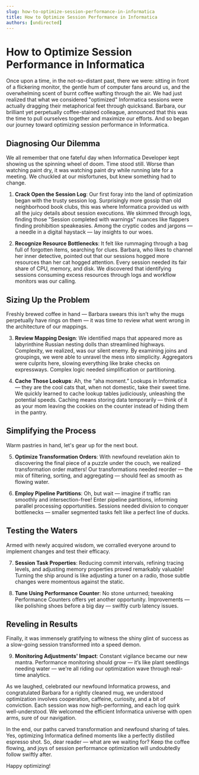 ```yaml
---
slug: how-to-optimize-session-performance-in-informatica
title: How to Optimize Session Performance in Informatica
authors: [undirected]
---
```



# How to Optimize Session Performance in Informatica

Once upon a time, in the not-so-distant past, there we were: sitting in front of a flickering monitor, the gentle hum of computer fans around us, and the overwhelming scent of burnt coffee wafting through the air. We had just realized that what we considered "optimized" Informatica sessions were actually dragging their metaphorical feet through quicksand. Barbara, our brilliant yet perpetually coffee-stained colleague, announced that this was the time to pull ourselves together and maximize our efforts. And so began our journey toward optimizing session performance in Informatica.

## Diagnosing Our Dilemma

We all remember that one fateful day when Informatica Developer kept showing us the spinning wheel of doom. Time stood still. Worse than watching paint dry, it was watching paint dry while running late for a meeting. We chuckled at our misfortunes, but knew something had to change.

1. **Crack Open the Session Log**: Our first foray into the land of optimization began with the trusty session log. Surprisingly more gossip than old neighborhood book clubs, this was where Informatica provided us with all the juicy details about session executions. We skimmed through logs, finding those "Session completed with warnings" nuances like flappers finding prohibition speakeasies. Among the cryptic codes and jargons — a needle in a digital haystack — lay insights to our woes.

2. **Recognize Resource Bottlenecks**: It felt like rummaging through a bag full of forgotten items, searching for clues. Barbara, who likes to channel her inner detective, pointed out that our sessions hogged more resources than her cat hogged attention. Every session needed its fair share of CPU, memory, and disk. We discovered that identifying sessions consuming excess resources through logs and workflow monitors was our calling.

## Sizing Up the Problem

Freshly brewed coffee in hand — Barbara swears this isn’t why the mugs perpetually have rings on them — it was time to review what went wrong in the architecture of our mappings.

3. **Review Mapping Design**: We identified maps that appeared more as labyrinthine Russian nesting dolls than streamlined highways. Complexity, we realized, was our silent enemy. By examining joins and groupings, we were able to unravel the mess into simplicity. Aggregators were culprits here, slowing everything like brake checks on expressways. Complex logic needed simplification or partitioning. 

4. **Cache Those Lookups**: Ah, the “aha moment.” Lookups in Informatica — they are the cool cats that, when not domestic, take their sweet time. We quickly learned to cache lookup tables judiciously, unleashing the potential speeds. Caching means storing data temporarily — think of it as your mom leaving the cookies on the counter instead of hiding them in the pantry.

## Simplifying the Process

Warm pastries in hand, let's gear up for the next bout.

5. **Optimize Transformation Orders**: With newfound revelation akin to discovering the final piece of a puzzle under the couch, we realized transformation order matters! Our transformations needed reorder — the mix of filtering, sorting, and aggregating — should feel as smooth as flowing water.

6. **Employ Pipeline Partitions**: Oh, but wait — imagine if traffic ran smoothly and intersection-free! Enter pipeline partitions, informing parallel processing opportunities. Sessions needed division to conquer bottlenecks — smaller segmented tasks felt like a perfect line of ducks.

## Testing the Waters

Armed with newly acquired wisdom, we corralled everyone around to implement changes and test their efficacy.

7. **Session Task Properties**: Reducing commit intervals, refining tracing levels, and adjusting memory properties proved remarkably valuable! Turning the ship around is like adjusting a tuner on a radio, those subtle changes were momentous against the static.

8. **Tune Using Performance Counter**: No stone unturned; tweaking Performance Counters offers yet another opportunity. Improvements — like polishing shoes before a big day — swiftly curb latency issues.

## Reveling in Results

Finally, it was immensely gratifying to witness the shiny glint of success as a slow-going session transformed into a speed demon.

9. **Monitoring Adjustments' Impact**: Constant vigilance became our new mantra. Performance monitoring should grow — it’s like plant seedlings needing water — we're all riding our optimization wave through real-time analytics.

As we laughed, celebrated our newfound Informatica prowess, and congratulated Barbara for a rightly cleaned mug, we understood optimization involves cooperation, caffeine, curiosity, and a bit of conviction. Each session was now high-performing, and each log quirk well-understood. We welcomed the efficient Informatica universe with open arms, sure of our navigation.

In the end, our paths carved transformation and newfound sharing of tales. Yes, optimizing Informatica defined moments like a perfectly distilled espresso shot. So, dear reader — what are we waiting for? Keep the coffee flowing, and joys of session performance optimization will undoubtedly follow swiftly after.

Happy optimizing!